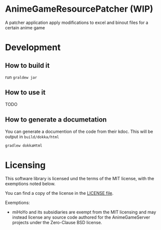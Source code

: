 # AnimeGameResourcePatcher (WIP)

A patcher application apply modifications to excel and binout files for a certain anime game

Development
=====

## How to build it
run `graldew jar`

## How to use it
TODO

## How to generate a documetation
You can generate a documention of the code from their kdoc.
This will be output in `build/dokka/html`
```sh
gradlew dokkaHtml
```

Licensing
=====

This software library is licensed und the terms of the MIT license, with the exemptions noted below.

You can find a copy of the license in the [LICENSE file](LICENSE).

Exemptions:
* miHoYo and its subsidiaries are exempt from the MIT licensing and may instead license any source code authored for the AnimeGameServer projects under the Zero-Clause BSD license.
